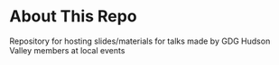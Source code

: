 About This Repo
================

Repository for hosting slides/materials for talks made by GDG Hudson Valley members at local events

